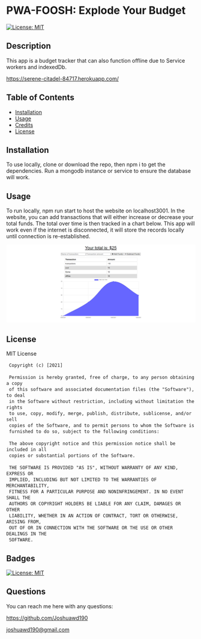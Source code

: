 # PWA-FOOSH: Explode Your Budget

[![License: MIT](https://img.shields.io/badge/License-MIT-yellow.svg)](https://opensource.org/licenses/MIT)

## Description

This app is a budget tracker that can also function offline due to Service workers and indexedDb.

https://serene-citadel-84717.herokuapp.com/

## Table of Contents

- [Installation](#installation)
- [Usage](#usage)
- [Credits](#credits)
- [License](#license)

## Installation

To use locally, clone or download the repo, then npm i to get the dependencies. Run a mongodb instance or service to ensure the database will work.

## Usage

To run locally, npm run start to host the website on localhost3001. In the website, you can add transactions that will either increase or decrease your total funds. The total over time is then tracked in a chart below. This app will work even if the internet is disconnected, it will store the records locally until connection is re-established.

![Transaction and Chart](assets/images/PWA-FOOSH.png)

## License

MIT License

     Copyright (c) [2021]

     Permission is hereby granted, free of charge, to any person obtaining a copy
     of this software and associated documentation files (the "Software"), to deal
     in the Software without restriction, including without limitation the rights
     to use, copy, modify, merge, publish, distribute, sublicense, and/or sell
     copies of the Software, and to permit persons to whom the Software is
     furnished to do so, subject to the following conditions:

     The above copyright notice and this permission notice shall be included in all
     copies or substantial portions of the Software.

     THE SOFTWARE IS PROVIDED "AS IS", WITHOUT WARRANTY OF ANY KIND, EXPRESS OR
     IMPLIED, INCLUDING BUT NOT LIMITED TO THE WARRANTIES OF MERCHANTABILITY,
     FITNESS FOR A PARTICULAR PURPOSE AND NONINFRINGEMENT. IN NO EVENT SHALL THE
     AUTHORS OR COPYRIGHT HOLDERS BE LIABLE FOR ANY CLAIM, DAMAGES OR OTHER
     LIABILITY, WHETHER IN AN ACTION OF CONTRACT, TORT OR OTHERWISE, ARISING FROM,
     OUT OF OR IN CONNECTION WITH THE SOFTWARE OR THE USE OR OTHER DEALINGS IN THE
     SOFTWARE.

## Badges

[![License: MIT](https://img.shields.io/badge/License-MIT-yellow.svg)](https://opensource.org/licenses/MIT)

## Questions

You can reach me here with any questions:

https://github.com/Joshuawd190

joshuawd190@gmail.com
